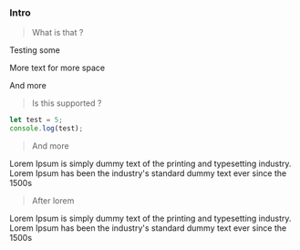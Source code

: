 ### Intro

> What is that ?

Testing some

More text for more space

And more

> Is this supported ? 

```jsx static
let test = 5;
console.log(test);
```

> And more

Lorem Ipsum is simply dummy text of the printing and typesetting industry. 
Lorem Ipsum has been the industry's standard dummy text ever since the 1500s

> After lorem

Lorem Ipsum is simply dummy text of the printing and typesetting industry. 
Lorem Ipsum has been the industry's standard dummy text ever since the 1500s
